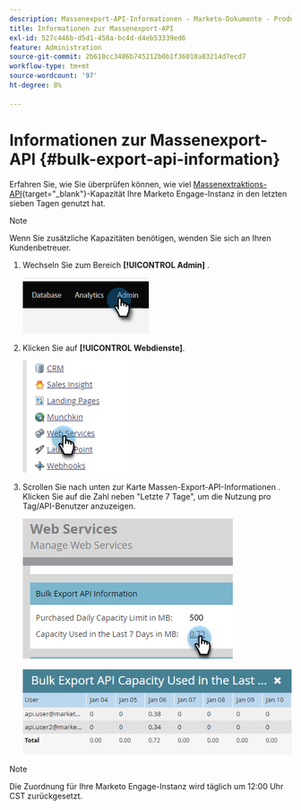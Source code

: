 ```yaml
---
description: Massenexport-API-Informationen - Marketo-Dokumente - Produktdokumentation
title: Informationen zur Massenexport-API
exl-id: 527c446b-d5d1-458a-bc4d-d4eb53339ed6
feature: Administration
source-git-commit: 2b610cc3486b745212b0b1f36018a83214d7ecd7
workflow-type: tm+mt
source-wordcount: '97'
ht-degree: 8%

---
```


# Informationen zur Massenexport-API {#bulk-export-api-information}

Erfahren Sie, wie Sie überprüfen können, wie viel [Massenextraktions-API](https://experienceleague.adobe.com/en/docs/marketo-developer/marketo/rest/bulk-extract/bulk-extract){target="_blank"}-Kapazität Ihre Marketo Engage-Instanz in den letzten sieben Tagen genutzt hat.

>[!NOTE]
>
>Wenn Sie zusätzliche Kapazitäten benötigen, wenden Sie sich an Ihren Kundenbetreuer.

1. Wechseln Sie zum Bereich **[!UICONTROL Admin]** .

   ![](assets/bulk-export-api-information-1.png)

1. Klicken Sie auf **[!UICONTROL Webdienste]**.

   ![](assets/bulk-export-api-information-2.png)

1. Scrollen Sie nach unten zur Karte Massen-Export-API-Informationen . Klicken Sie auf die Zahl neben &quot;Letzte 7 Tage&quot;, um die Nutzung pro Tag/API-Benutzer anzuzeigen.

   ![](assets/bulk-export-api-information-3.png)

   ![](assets/bulk-export-api-information-4.png)

>[!NOTE]
>
>Die Zuordnung für Ihre Marketo Engage-Instanz wird täglich um 12:00 Uhr CST zurückgesetzt.

